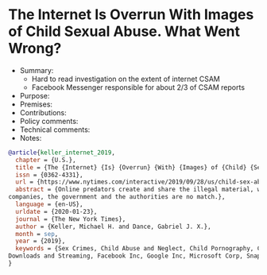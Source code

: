 # The Internet Is Overrun With Images of Child Sexual Abuse. What Went Wrong?

- Summary:
  - Hard to read investigation on the extent of internet CSAM
  - Facebook Messenger responsible for about 2/3 of CSAM reports
- Purpose:
- Premises:
- Contributions:
- Policy comments:
- Technical comments:
- Notes:

```bib
@article{keller_internet_2019,
  chapter = {U.S.},
  title = {The {Internet} {Is} {Overrun} {With} {Images} of {Child} {Sexual} {Abuse}. {What} {Went} {Wrong}?},
  issn = {0362-4331},
  url = {https://www.nytimes.com/interactive/2019/09/28/us/child-sex-abuse.html},
  abstract = {Online predators create and share the illegal material, which is increasingly cloaked by technology. Tech
companies, the government and the authorities are no match.},
  language = {en-US},
  urldate = {2020-01-23},
  journal = {The New York Times},
  author = {Keller, Michael H. and Dance, Gabriel J. X.},
  month = sep,
  year = {2019},
  keywords = {Sex Crimes, Child Abuse and Neglect, Child Pornography, Computers and the Internet, Video Recordings,
Downloads and Streaming, Facebook Inc, Google Inc, Microsoft Corp, Snap Inc}
}
```
